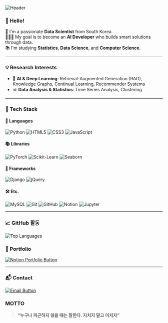 ![Header](https://capsule-render.vercel.app/api?type=waving&color=auto&height=300&section=header&text=Happy%20Day%20For%20Love!&fontSize=60&fontColor=ffffff)

### 👋 Hello!  
🙌 I'm a passionate **Data Scientist** from South Korea.  
🧑🏻‍💻 My goal is to become an **AI Developer** who builds smart solutions through data.  
📚 I'm studying **Statistics**, **Data Science**, and **Computer Science**.

---

### 💡 Research Interests

- 🧠 **AI & Deep Learning**: Retrieval-Augmented Generation (RAG), Knowledge Graphs, Continual Learning, Recommender Systems  
- 📊 **Data Analysis & Statistics**: Time Series Analysis, Clustering

---


### 🧰 Tech Stack

#### 💬 Languages
![Python](https://img.shields.io/badge/Python-3776AB?style=for-the-badge&logo=python&logoColor=white)
![HTML5](https://img.shields.io/badge/HTML5-E34F26?style=for-the-badge&logo=html5&logoColor=white)
![CSS3](https://img.shields.io/badge/CSS3-1572B6?style=for-the-badge&logo=css3&logoColor=white)
![JavaScript](https://img.shields.io/badge/JavaScript-F7DF1E?style=for-the-badge&logo=javascript&logoColor=black)

#### 📚 Libraries
![PyTorch](https://img.shields.io/badge/PyTorch-EE4C2C?style=for-the-badge&logo=pytorch&logoColor=white)
![Scikit-Learn](https://img.shields.io/badge/Scikit--Learn-F7931E?style=for-the-badge&logo=scikitlearn&logoColor=white)
![Seaborn](https://img.shields.io/badge/Seaborn-3776AB?style=for-the-badge&logo=python&logoColor=white)

#### 🧱 Frameworks
![Django](https://img.shields.io/badge/Django-092E20?style=for-the-badge&logo=django&logoColor=white)
![jQuery](https://img.shields.io/badge/jQuery-0769AD?style=for-the-badge&logo=jquery&logoColor=white)

#### 🛠 Etc.
![MySQL](https://img.shields.io/badge/MySQL-4479A1?style=for-the-badge&logo=mysql&logoColor=white)
![Git](https://img.shields.io/badge/Git-F05032?style=for-the-badge&logo=git&logoColor=white)
![GitHub](https://img.shields.io/badge/GitHub-181717?style=for-the-badge&logo=github&logoColor=white)
![Notion](https://img.shields.io/badge/Notion-000000?style=for-the-badge&logo=notion&logoColor=white)
![Jupyter](https://img.shields.io/badge/Jupyter-F37626?style=for-the-badge&logo=jupyter&logoColor=white)

---

### 📈 GitHub 활동

![Top Languages](https://github-readme-stats.vercel.app/api/top-langs/?username=kimminyeol&layout=compact&theme=radical)


### 📁 Portfolio

<a href="https://cerulean-bull-96d.notion.site/PORTFOLIO-1d6c7970d22b80f2b579c42eb89fd598?pvs=4" target="_blank">
  <img src="https://img.shields.io/badge/Notion-Portfolio-000000?style=for-the-badge&logo=notion&logoColor=white" alt="Notion Portfolio Button"/>
</a>

---

### 📬 Contact

<a href="mailto:minyeol1315@naver.com">
  <img src="https://img.shields.io/badge/Email-minyeol1315@naver.com-blue?style=for-the-badge&logo=gmail&logoColor=white" alt="Email Button"/>
</a>


### MOTTO
> **“누구나 피곤하지 않을 때는 잘한다. 지치지 말고 미치자”**
